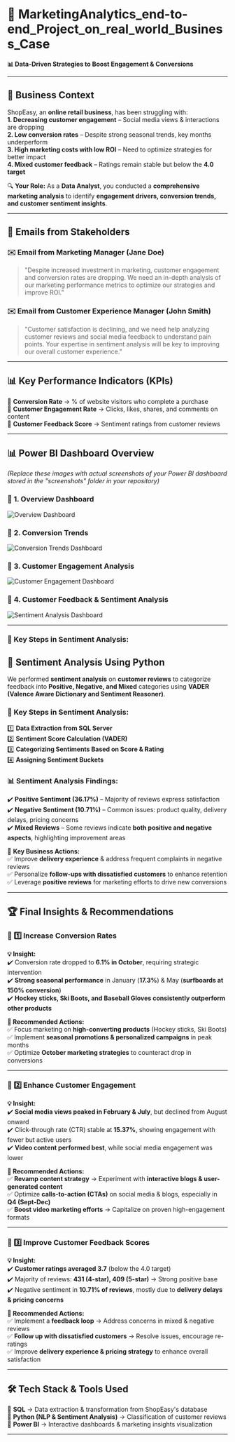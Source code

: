 # 🚀 MarketingAnalytics_end-to-end_Project_on_real_world_Business_Case
**📊 Data-Driven Strategies to Boost Engagement & Conversions**  

---

## 🏢 Business Context  
ShopEasy, an **online retail business**, has been struggling with:  
 **1. Decreasing customer engagement** – Social media views & interactions are dropping  
 **2. Low conversion rates** – Despite strong seasonal trends, key months underperform  
 **3. High marketing costs with low ROI** – Need to optimize strategies for better impact  
 **4. Mixed customer feedback** – Ratings remain stable but below the **4.0 target**  

🔍 **Your Role:** As a **Data Analyst**, you conducted a **comprehensive marketing analysis** to identify **engagement drivers, conversion trends, and customer sentiment insights**.  

---

## 📧 Emails from Stakeholders  

### ✉️ Email from Marketing Manager (Jane Doe)  
> "Despite increased investment in marketing, customer engagement and conversion rates are dropping. We need an in-depth analysis of our marketing performance metrics to optimize our strategies and improve ROI."  

### ✉️ Email from Customer Experience Manager (John Smith)  
> "Customer satisfaction is declining, and we need help analyzing customer reviews and social media feedback to understand pain points. Your expertise in sentiment analysis will be key to improving our overall customer experience."  

---

## 📊 Key Performance Indicators (KPIs)  
📌 **Conversion Rate** → % of website visitors who complete a purchase  
📌 **Customer Engagement Rate** → Clicks, likes, shares, and comments on content  
📌 **Customer Feedback Score** → Sentiment ratings from customer reviews  

---

## 📊 Power BI Dashboard Overview  

*(Replace these images with actual screenshots of your Power BI dashboard stored in the "screenshots" folder in your repository)*  

### 📍 **1. Overview Dashboard**  
![Overview Dashboard](./screenshots/overview_dashboard.png)  

### 📍 **2. Conversion Trends**  
![Conversion Trends Dashboard](./screenshots/conversion_dashboard.png)  

### 📍 **3. Customer Engagement Analysis**  
![Customer Engagement Dashboard](./screenshots/engagement_dashboard.png)  

### 📍 **4. Customer Feedback & Sentiment Analysis**  
![Sentiment Analysis Dashboard](./screenshots/sentiment_dashboard.png)  

---
### **🔹 Key Steps in Sentiment Analysis:**  
## **📝 Sentiment Analysis Using Python**  
We performed **sentiment analysis** on **customer reviews** to categorize feedback into **Positive, Negative, and Mixed** categories using **VADER (Valence Aware Dictionary and Sentiment Reasoner)**.

### **🔹 Key Steps in Sentiment Analysis:**  
1️⃣ **Data Extraction from SQL Server**  
2️⃣ **Sentiment Score Calculation (VADER)**  
3️⃣ **Categorizing Sentiments Based on Score & Rating**  
4️⃣ **Assigning Sentiment Buckets**  

### **📊 Sentiment Analysis Findings:**  
✔️ **Positive Sentiment (36.17%)** – Majority of reviews express satisfaction  
✔️ **Negative Sentiment (10.71%)** – Common issues: product quality, delivery delays, pricing concerns  
✔️ **Mixed Reviews** – Some reviews indicate **both positive and negative aspects**, highlighting improvement areas  

🚀 **Key Business Actions:**  
✅ Improve **delivery experience** & address frequent complaints in negative reviews  
✅ Personalize **follow-ups with dissatisfied customers** to enhance retention  
✅ Leverage **positive reviews** for marketing efforts to drive new conversions  

---
## 🏆 Final Insights & Recommendations  

### 🔹 **1️⃣ Increase Conversion Rates**  
**💡 Insight:**  
✔️ Conversion rate dropped to **6.1% in October**, requiring strategic intervention  
✔️ **Strong seasonal performance** in January (**17.3%**) & May (**surfboards at 150% conversion**)  
✔️ **Hockey sticks, Ski Boots, and Baseball Gloves consistently outperform other products**  

**🚀 Recommended Actions:**  
✅ Focus marketing on **high-converting products** (Hockey sticks, Ski Boots)  
✅ Implement **seasonal promotions & personalized campaigns** in peak months  
✅ Optimize **October marketing strategies** to counteract drop in conversions  

---

### 🔹 **2️⃣ Enhance Customer Engagement**  
**💡 Insight:**  
✔️ **Social media views peaked in February & July**, but declined from August onward  
✔️ Click-through rate (CTR) stable at **15.37%**, showing engagement with fewer but active users  
✔️ **Video content performed best**, while social media engagement was lower  

**🚀 Recommended Actions:**  
✅ **Revamp content strategy** → Experiment with **interactive blogs & user-generated content**  
✅ Optimize **calls-to-action (CTAs)** on social media & blogs, especially in **Q4 (Sept-Dec)**  
✅ **Boost video marketing efforts** → Capitalize on proven high-engagement formats  

---

### 🔹 **3️⃣ Improve Customer Feedback Scores**  
**💡 Insight:**  
✔️ **Customer ratings averaged 3.7** (below the 4.0 target)  
✔️ Majority of reviews: **431 (4-star), 409 (5-star)** → Strong positive base  
✔️ Negative sentiment in **10.71% of reviews**, mostly due to **delivery delays & pricing concerns**  

**🚀 Recommended Actions:**  
✅ Implement a **feedback loop** → Address concerns in mixed & negative reviews  
✅ **Follow up with dissatisfied customers** → Resolve issues, encourage re-ratings  
✅ Improve **delivery experience & pricing strategy** to enhance overall satisfaction  

---

## 🛠 Tech Stack & Tools Used  
🔹 **SQL** → Data extraction & transformation from ShopEasy's database  
🔹 **Python (NLP & Sentiment Analysis)** → Classification of customer reviews  
🔹 **Power BI** → Interactive dashboards & marketing insights visualization  

---
